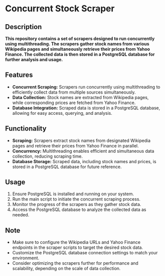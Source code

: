 # Concurrent Stock Scraper

## Description

**This repository contains a set of scrapers designed to run concurrently using multithreading. The scrapers gather stock names from various Wikipedia pages and simultaneously retrieve their prices from Yahoo Finance. The collected data is then stored in a PostgreSQL database for further analysis and usage.**

## Features

- **Concurrent Scraping:** Scrapers run concurrently using multithreading to efficiently collect data from multiple sources simultaneously.
- **Data Collection:** Stock names are extracted from Wikipedia pages, while corresponding prices are fetched from Yahoo Finance.
- **Database Integration:** Scraped data is stored in a PostgreSQL database, allowing for easy access, querying, and analysis.

## Functionality

- **Scraping:** Scrapers extract stock names from designated Wikipedia pages and retrieve their prices from Yahoo Finance in parallel.
- **Concurrency:** Multithreading enables efficient and simultaneous data collection, reducing scraping time.
- **Database Storage:** Scraped data, including stock names and prices, is stored in a PostgreSQL database for future reference.

## Usage

1. Ensure PostgreSQL is installed and running on your system.
2. Run the main script to initiate the concurrent scraping process.
3. Monitor the progress of the scrapers as they gather stock data.
4. Access the PostgreSQL database to analyze the collected data as needed.

## Note

- Make sure to configure the Wikipedia URLs and Yahoo Finance endpoints in the scraper scripts to target the desired stock data.
- Customize the PostgreSQL database connection settings to match your environment.
- Consider optimizing the scrapers further for performance and scalability, depending on the scale of data collection.
